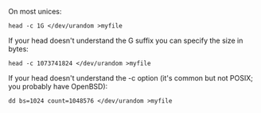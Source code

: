 On most unices:

`head -c 1G </dev/urandom >myfile`

If your head doesn't understand the G suffix you can specify the size in bytes:

`head -c 1073741824 </dev/urandom >myfile`

If your head doesn't understand the -c option (it's common but not POSIX; you probably have OpenBSD):

`dd bs=1024 count=1048576 </dev/urandom >myfile`
